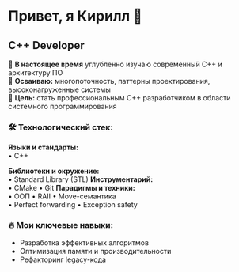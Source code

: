 # Привет, я Кирилл 👋

## C++ Developer 

🔭 **В настоящее время** углубленно изучаю современный C++ и архитектуру ПО  
🌱 **Осваиваю:** многопоточность, паттерны проектирования, высоконагруженные системы  
🚀 **Цель:** стать профессиональным C++ разработчиком в области системного программирования  

### 🛠 Технологический стек:
**Языки и стандарты:**  
• C++

**Библиотеки и окружение:**  
• Standard Library (STL) 
**Инструментарий:**  
• CMake • Git 
**Парадигмы и техники:**  
• ООП • RAII • Move-семантика  
• Perfect forwarding • Exception safety  

### 🔥 Мои ключевые навыки:
- Разработка эффективных алгоритмов
- Оптимизация памяти и производительности
- Рефакторинг legacy-кода
